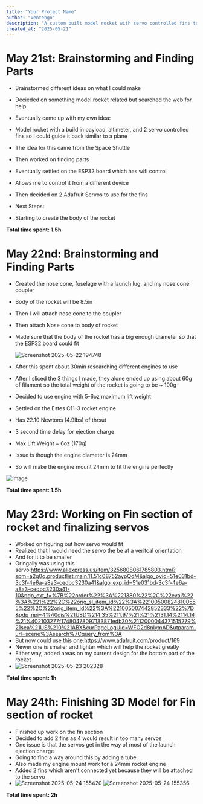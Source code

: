```yaml
---
title: "Your Project Name"
author: "Ventengo"
description: "A custom built model rocket with servo controlled fins to bring it back safely. (Similar to space shuttle)"
created_at: "2025-05-21"
---
```


# May 21st: Brainstorming and Finding Parts

- Brainstormed different ideas on what I could make
- Decieded on something model rocket related but searched the web for help
- Eventually came up with my own idea:
- Model rocket with a build in payload, altimeter, and 2 servo controlled fins so I could guide it back similar to a plane
- The idea for this came from the Space Shuttle

- Then worked on finding parts
- Eventually settled on the ESP32 board which has wifi control
- Allows me to control it from a different device
- Then decided on 2 Adafruit Servos to use for the fins
- Next Steps:
- Starting to create the body of the rocket

**Total time spent: 1.5h**

# May 22nd: Brainstorming and Finding Parts

- Created the nose cone, fuselage with a launch lug, and my nose cone coupler
- Body of the rocket will be 8.5in
- Then I will attach nose cone to the coupler
- Then attach Nose cone to body of rocket
- Made sure that the body of the rocket has a big enough diameter so that the ESP32 board could fit

  ![Screenshot 2025-05-22 194748](https://github.com/user-attachments/assets/20f406ec-f161-494c-8828-dc291f708dfe)


- After this spent about 30min researching different engines to use
- After I sliced the 3 things I made, they alone ended up using about 60g of filament so the total weight of the rocket is going to be ~ 100g
- Decided to use engine with 5-6oz maximum lift weight
- Settled on the Estes C11-3 rocket engine
- Has 22.10 Newtons (4.9lbs) of thrsut
- 3 second time delay for ejection charge
- Max Lift Weight = 6oz (170g)
- Issue is though the engine diameter is 24mm
- So will make the engine mount 24mm to fit the engine perfectly

![image](https://github.com/user-attachments/assets/06e9891e-c0ac-43d3-ac9c-c8a449f9be0d)


**Total time spent: 1.5h**


# May 23rd: Working on Fin section of rocket and finalizing servos

- Worked on figuring out how servo would fit
- Realized that I would need the servo the be at a veritcal orientation
- And for it to be smaller
- Oringally was using this servo:https://www.aliexpress.us/item/3256808061785803.html?spm=a2g0o.productlist.main.11.51c08752aypQdM&algo_pvid=51e031bd-3c3f-4e6a-a8a3-cedbc3230a41&algo_exp_id=51e031bd-3c3f-4e6a-a8a3-cedbc3230a41-10&pdp_ext_f=%7B%22order%22%3A%221380%22%2C%22eval%22%3A%221%22%2C%22orig_sl_item_id%22%3A%221005008248100555%22%2C%22orig_item_id%22%3A%221005007442852333%22%7D&pdp_npi=4%40dis%21USD%214.35%211.97%21%21%2131.14%2114.14%21%402103277f17480478097133871edb30%2112000044371515279%21sea%21US%210%21ABX&curPageLogUid=WFO2d8nIymAD&utparam-url=scene%3Asearch%7Cquery_from%3A
- But now could use this one:https://www.adafruit.com/product/169
- Newer one is smaller and lighter which will help the rocket greatly
- Either way, added areas on my current design for the bottom part of the rocket
- ![Screenshot 2025-05-23 202328](https://github.com/user-attachments/assets/a4f7be9c-65ff-4fe3-a573-d07c2a7369b9)


**Total time spent: 1h**

# May 24th: Finishing 3D Model for Fin section of rocket
 - Finished up work on the fin section
 - Decided to add 2 fins as 4 would result in too many servos
 - One issue is that the servos get in the way of most of the launch ejection charge
 - Going to find a way around this by adding a tube
 - Also made my engine mount work for a 24mm rocket engine
 - Added 2 fins which aren't connected yet because they will be attached to the servo
 - ![Screenshot 2025-05-24 155420](https://github.com/user-attachments/assets/af3c577c-9ecb-4587-af62-ab2f16c04a18)
![Screenshot 2025-05-24 155356](https://github.com/user-attachments/assets/70320981-a7e5-4cbe-a83f-cd746c0451d1)

**Total time spent: 2h**

